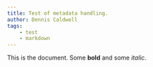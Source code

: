 ```yaml
---
title: Test of metadata handling.  
author: Dennis Caldwell  
tags:
    - test
    - markdown
---
```

This is the document. Some **bold** and some *italic*.